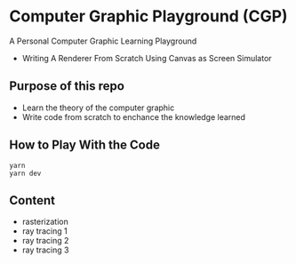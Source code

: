 # Computer Graphic Playground (CGP)

A Personal Computer Graphic Learning Playground
- Writing A Renderer From Scratch Using Canvas as Screen Simulator


## Purpose of this repo

 - Learn the theory of the computer graphic
 - Write code from scratch to enchance the knowledge learned

## How to Play With the Code

```
yarn
yarn dev
```

## Content

- rasterization
- ray tracing 1
- ray tracing 2
- ray tracing 3


